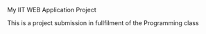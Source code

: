 My IIT WEB Application Project

This is a project submission in fullfilment of the Programming class
